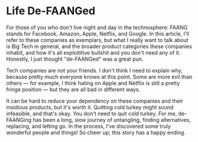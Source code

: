 # Life De-FAANGed

For those of you who don't live night and day in the technosphere: FAANG stands
for Facebook, Amazon, Apple, Netflix, and Google. In this article, I'll refer
to these companies as exemplars, but what I really want to talk about is Big
Tech in general, and the broader product categories these companies inhabit,
and how it's all exploititive bullshit and you don't need any of it. Honestly,
I just thought "de-FAANGed" was a great pun.

Tech companies are not your friends. I don't think I need to explain why,
because pretty much everyone knows at this point. Some are more evil than
others — for example, I think hating on Apple and Netflix is still a pretty
fringe position — but they are all bad in different ways.

It can be hard to reduce your dependency on these companies and their insidious
products, but it's worth it. Quitting cold turkey might sound infeasible, and
that's okay. You don't need to quit cold turkey. For me, de-FAANGing has been a
long, slow journey of untangling, finding alternatives, replacing, and letting
go. In the process, I've discovered some truly wonderful people and things! So
cheer up; this story has a happy ending.
